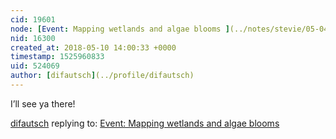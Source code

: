 ```yaml
---
cid: 19601
node: [Event: Mapping wetlands and algae blooms ](../notes/stevie/05-04-2018/event-mapping-wetlands-and-algae-blooms)
nid: 16300
created_at: 2018-05-10 14:00:33 +0000
timestamp: 1525960833
uid: 524069
author: [difautsch](../profile/difautsch)
---
```


I’ll see ya there!

[difautsch](../profile/difautsch) replying to: [Event: Mapping wetlands and algae blooms ](../notes/stevie/05-04-2018/event-mapping-wetlands-and-algae-blooms)

